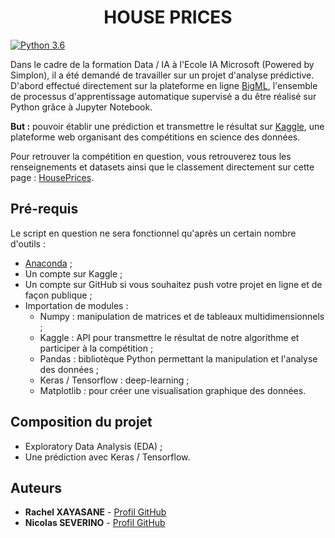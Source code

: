 # <center>HOUSE PRICES</center>
[![Python 3.6](https://img.shields.io/badge/python-3.6-blue.svg)](https://www.python.org/downloads/release/python-360/)

Dans le cadre de la formation Data / IA à l'Ecole IA Microsoft (Powered by Simplon), il a été demandé de travailler sur un projet d'analyse prédictive.
D'abord effectué directement sur la plateforme en ligne [BigML](https://bigml.com/), l'ensemble de processus d'apprentissage automatique supervisé a du être réalisé sur Python grâce à Jupyter Notebook.

**But :** pouvoir établir une prédiction et transmettre le résultat sur [Kaggle](https://www.kaggle.com/), une plateforme web organisant des compétitions en science des données.

Pour retrouver la compétition en question, vous retrouverez tous les renseignements et datasets ainsi que le classement directement sur cette page : [HousePrices](https://www.kaggle.com/c/house-prices-advanced-regression-techniques/overview).

## Pré-requis

Le script en question ne sera fonctionnel qu'après un certain nombre d'outils :
* [Anaconda](https://www.anaconda.com/distribution/) ;
* Un compte sur Kaggle ;
* Un compte sur GitHub si vous souhaitez push votre projet en ligne et de façon publique ;
* Importation de modules :
  * Numpy : manipulation de matrices et de tableaux multidimensionnels ;
  * Kaggle : API pour transmettre le résultat de notre algorithme et participer à la compétition ;
  * Pandas : bibliotèque Python permettant la manipulation et l'analyse des données ;
  * Keras / Tensorflow : deep-learning ;
  * Matplotlib : pour créer une visualisation graphique des données.

## Composition du projet

* Exploratory Data Analysis (EDA) ;
* Une prédiction avec Keras / Tensorflow.

## Auteurs

* **Rachel XAYASANE** - [Profil GitHub](https://github.com/rachelrwf)
* **Nicolas SEVERINO** - [Profil GitHub](https://github.com/nicolasseverino/)
